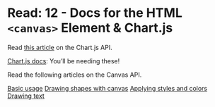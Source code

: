 # Read: 12 - Docs for the HTML `<canvas>` Element & Chart.js

Read [this article](https://www.webdesignerdepot.com/2013/11/easily-create-stunning-animated-charts-with-chart-js/) on the Chart.js API.

[Chart.js docs](https://www.chartjs.org/docs/latest/): You’ll be needing these!

Read the following articles on the Canvas API.

[Basic usage](https://developer.mozilla.org/en-US/docs/Web/API/Canvas_API/Tutorial/Basic_usage)
[Drawing shapes with canvas](https://developer.mozilla.org/en-US/docs/Web/API/Canvas_API/Tutorial/Drawing_shapes)
[Applying styles and colors](https://developer.mozilla.org/en-US/docs/Web/API/Canvas_API/Tutorial/Applying_styles_and_colors)
[Drawing text](https://developer.mozilla.org/en-US/docs/Web/API/Canvas_API/Tutorial/Drawing_text)